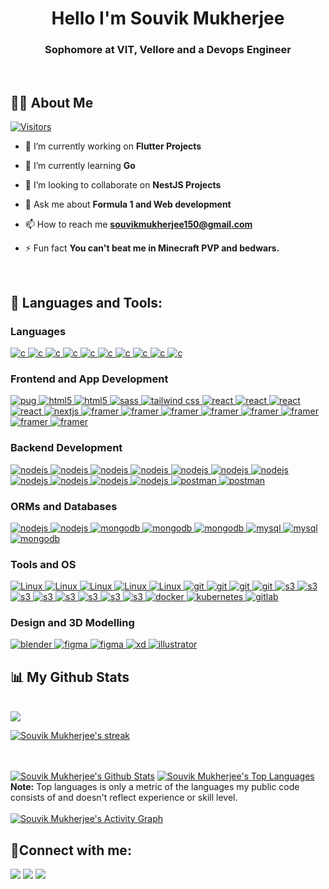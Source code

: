 <h1 align="center">Hello I'm Souvik Mukherjee</h1>
<h3 align="center">Sophomore at VIT, Vellore and a Devops Engineer</h3>

<br>

## 🙋‍♂️ About Me  
[![Visitors](https://api.visitorbadge.io/api/visitors?path=github.com%2Fsouvik150&countColor=%23263759)](https://visitorbadge.io/status?path=github.com%2Fsouvik150)

- 🔭 I’m currently working on **Flutter Projects**

- 🌱 I’m currently learning **Go**

- 👯 I’m looking to collaborate on **NestJS Projects**

- 💬 Ask me about **Formula 1 and Web development**

- 📫 How to reach me **souvikmukherjee150@gmail.com**

- ⚡ Fun fact **You can't beat me in Minecraft PVP and bedwars.**
<br>

## 🚀 Languages and Tools:
<p align="left"> 

### Languages

<a href="https://www.cprogramming.com/" target="_blank" rel="noreferrer"> <img src="https://img.shields.io/badge/C%2B%2B-00599C?style=for-the-badge&logo=c%2B%2B&logoColor=white" alt="c"/> </a>
 <a href="https://www.cprogramming.com/" target="_blank" rel="noreferrer"> <img src="https://img.shields.io/badge/C-00599C?style=for-the-badge&logo=c&logoColor=white" alt="c"/> </a>
 <a href="https://www.cprogramming.com/" target="_blank" rel="noreferrer"> <img src="https://img.shields.io/badge/OpenJDK-ED8B00?style=for-the-badge&logo=openjdk&logoColor=white" alt="c"/> </a>
<a href="https://www.cprogramming.com/" target="_blank" rel="noreferrer"> <img src="https://img.shields.io/badge/JavaScript-323330?style=for-the-badge&logo=javascript&logoColor=F7DF1E" alt="c"/> </a>
<a href="https://www.cprogramming.com/" target="_blank" rel="noreferrer"> <img src="https://img.shields.io/badge/Python-FFD43B?style=for-the-badge&logo=python&logoColor=blue" alt="c"/> </a>
<a href="https://www.cprogramming.com/" target="_blank" rel="noreferrer"> <img src="https://img.shields.io/badge/R-276DC3?style=for-the-badge&logo=r&logoColor=white" alt="c"/> </a>
<a href="https://www.cprogramming.com/" target="_blank" rel="noreferrer"> <img src="https://img.shields.io/badge/Solidity-e6e6e6?style=for-the-badge&logo=solidity&logoColor=black" alt="c"/> </a>
<a href="https://www.cprogramming.com/" target="_blank" rel="noreferrer"> <img src="https://img.shields.io/badge/TypeScript-007ACC?style=for-the-badge&logo=typescript&logoColor=white" alt="c"/> </a>
<a href="https://www.cprogramming.com/" target="_blank" rel="noreferrer"> <img src="https://img.shields.io/badge/Go-00ADD8?style=for-the-badge&logo=go&logoColor=white" alt="c"/> </a>
<a href="https://www.cprogramming.com/" target="_blank" rel="noreferrer"> <img src="https://img.shields.io/badge/Dart-0175C2?style=for-the-badge&logo=dart&logoColor=white" alt="c"/> </a>

### Frontend and App Development

<a href="https://www.w3.org/html/" target="_blank" rel="noreferrer"> <img src="https://img.shields.io/badge/Pug-E3C29B?style=for-the-badge&logo=pug&logoColor=black" alt="pug"/> </a>
<a href="https://www.w3.org/html/" target="_blank" rel="noreferrer"> <img src="https://img.shields.io/badge/HTML5-E34F26?style=for-the-badge&logo=html5&logoColor=white" alt="html5"/> </a> 
<a href="https://www.w3.org/html/" target="_blank" rel="noreferrer"> <img src="https://img.shields.io/badge/CSS3-1572B6?style=for-the-badge&logo=css3&logoColor=white" alt="html5"/> </a>
<a href="https://sass-lang.com" target="_blank" rel="noreferrer"> <img src="https://img.shields.io/badge/Sass-CC6699?style=for-the-badge&logo=sass&logoColor=white" alt="sass"/> </a> 
<a href="https://tailwindcss.com/" target="_blank" rel="noreferrer"> <img src="https://img.shields.io/badge/Tailwind_CSS-38B2AC?style=for-the-badge&logo=tailwind-css&logoColor=white" alt="tailwind css"/> </a> 
<a href="https://reactjs.org/" target="_blank" rel="noreferrer"> <img src="https://img.shields.io/badge/React-20232A?style=for-the-badge&logo=react&logoColor=61DAFB" alt="react"/> </a>
 <a href="https://reactjs.org/" target="_blank" rel="noreferrer"> <img src="https://img.shields.io/badge/React_Router-CA4245?style=for-the-badge&logo=react-router&logoColor=white" alt="react"/> </a>
 <a href="https://reactjs.org/" target="_blank" rel="noreferrer"> <img src="https://img.shields.io/badge/Redux-593D88?style=for-the-badge&logo=redux&logoColor=white" alt="react"/> </a>
 <a href="https://reactjs.org/" target="_blank" rel="noreferrer"> <img src="https://img.shields.io/badge/React-20232A?style=for-the-badge&logo=react&logoColor=61DAFB" alt="react"/> </a>
<a href="https://nextjs.org/" target="_blank" rel="noreferrer"> <img src="https://img.shields.io/badge/next.js-000000?style=for-the-badge&logo=nextdotjs&logoColor=white" alt="nextjs"/> </a>
<a href="https://www.framer.com/" target="_blank" rel="noreferrer"> <img src="https://img.shields.io/badge/Framer-black?style=for-the-badge&logo=framer&logoColor=blue" alt="framer"/> </a>
<a href="https://www.framer.com/" target="_blank" rel="noreferrer"> <img src="https://img.shields.io/badge/Chart.js-FF6384?style=for-the-badge&logo=chartdotjs&logoColor=white" alt="framer"/> </a>
<a href="https://www.framer.com/" target="_blank" rel="noreferrer"> <img src="https://img.shields.io/badge/Bootstrap-563D7C?style=for-the-badge&logo=bootstrap&logoColor=white" alt="framer"/> </a>
<a href="https://www.framer.com/" target="_blank" rel="noreferrer"> <img src="https://img.shields.io/badge/Chakra--UI-319795?style=for-the-badge&logo=chakra-ui&logoColor=white" alt="framer"/> </a>
<a href="https://www.framer.com/" target="_blank" rel="noreferrer"> <img src="https://img.shields.io/badge/Material%20UI-007FFF?style=for-the-badge&logo=mui&logoColor=white" alt="framer"/> </a>
<a href="https://www.framer.com/" target="_blank" rel="noreferrer"> <img src="https://img.shields.io/badge/Ant%20Design-1890FF?style=for-the-badge&logo=antdesign&logoColor=white" alt="framer"/> </a>
<a href="https://www.framer.com/" target="_blank" rel="noreferrer"> <img src="https://img.shields.io/badge/Vite-B73BFE?style=for-the-badge&logo=vite&logoColor=FFD62E" alt="framer"/> </a>
 <a href="https://www.framer.com/" target="_blank" rel="noreferrer"> <img src="https://img.shields.io/badge/Flutter-02569B?style=for-the-badge&logo=flutter&logoColor=white" alt="framer"/> </a>

### Backend Development
 
 
<a href="https://nodejs.org/en/" target="_blank" rel="noreferrer"> <img src="https://img.shields.io/badge/Node.js-339933?style=for-the-badge&logo=nodedotjs&logoColor=white" alt="nodejs"/> </a>
<a href="https://nodejs.org/en/" target="_blank" rel="noreferrer"> <img src="https://img.shields.io/badge/ts--node-3178C6?style=for-the-badge&logo=ts-node&logoColor=white" alt="nodejs"/> </a>
<a href="https://expressjs.com/" target="_blank" rel="noreferrer"> <img src="https://img.shields.io/badge/Express.js-000000?style=for-the-badge&logo=express&logoColor=white" alt="nodejs"/> </a>
<a href="https://docs.nestjs.com/" target="_blank" rel="noreferrer"> <img src="https://img.shields.io/badge/nestjs-E0234E?style=for-the-badge&logo=nestjs&logoColor=white" alt="nodejs"/> </a>
<a href="https://docs.nestjs.com/" target="_blank" rel="noreferrer"> <img src="https://img.shields.io/badge/Jest-C21325?style=for-the-badge&logo=jest&logoColor=white" alt="nodejs"/> </a>
 <a href="https://docs.nestjs.com/" target="_blank" rel="noreferrer"> <img src="https://img.shields.io/badge/Swagger-85EA2D?style=for-the-badge&logo=Swagger&logoColor=white" alt="nodejs"/> </a> 
<a href="https://docs.nestjs.com/" target="_blank" rel="noreferrer"> <img src="https://img.shields.io/badge/JWT-000000?style=for-the-badge&logo=JSON%20web%20tokens&logoColor=white" alt="nodejs"/> </a>
<a href="https://docs.nestjs.com/" target="_blank" rel="noreferrer"> <img src="https://img.shields.io/badge/GraphQl-E10098?style=for-the-badge&logo=graphql&logoColor=white" alt="nodejs"/> </a>
<a href="https://docs.nestjs.com/" target="_blank" rel="noreferrer"> <img src="https://img.shields.io/badge/fastapi-109989?style=for-the-badge&logo=FASTAPI&logoColor=white" alt="nodejs"/> </a>
<a href="https://docs.nestjs.com/" target="_blank" rel="noreferrer"> <img src="https://img.shields.io/badge/JWT-000000?style=for-the-badge&logo=JSON%20web%20tokens&logoColor=white" alt="nodejs"/> </a>
<a href="https://docs.nestjs.com/" target="_blank" rel="noreferrer"> <img src="https://img.shields.io/badge/Socket.io-010101?&style=for-the-badge&logo=Socket.io&logoColor=white" alt="nodejs"/> </a>
<a href="https://postman.com" target="_blank" rel="noreferrer"> <img src="https://img.shields.io/badge/Postman-FF6C37?style=for-the-badge&logo=Postman&logoColor=white" alt="postman"/> </a>
 <a href="https://postman.com" target="_blank" rel="noreferrer"> <img src="https://img.shields.io/badge/Twilio-F22F46?style=for-the-badge&logo=Twilio&logoColor=white" alt="postman"/> </a>
 
### ORMs and Databases 

<a href="https://www.prisma.io/" target="_blank" rel="noreferrer"> <img src="https://img.shields.io/badge/Prisma-3982CE?style=for-the-badge&logo=Prisma&logoColor=white" alt="nodejs"/> </a> 
 <a href="https://www.prisma.io/" target="_blank" rel="noreferrer"> <img src="https://img.shields.io/badge/Sequelize-52B0E7?style=for-the-badge&logo=Sequelize&logoColor=white" alt="nodejs"/> </a> 
<a href="https://www.mongodb.com/" target="_blank" rel="noreferrer"> <img src="https://img.shields.io/badge/MongoDB-4EA94B?style=for-the-badge&logo=mongodb&logoColor=white" alt="mongodb"/> </a>
 <a href="https://www.mongodb.com/" target="_blank" rel="noreferrer"> <img src="https://img.shields.io/badge/redis-CC0000.svg?&style=for-the-badge&logo=redis&logoColor=white" alt="mongodb"/> </a>
 <a href="https://www.mongodb.com/" target="_blank" rel="noreferrer"> <img src="https://img.shields.io/badge/SQLite-07405E?style=for-the-badge&logo=sqlite&logoColor=white" alt="mongodb"/> </a>
<a href="https://www.mysql.com/" target="_blank" rel="noreferrer"> <img src="https://img.shields.io/badge/MySQL-005C84?style=for-the-badge&logo=mysql&logoColor=white" alt="mysql"/> </a>
<a href="https://www.postgresql.org/" target="_blank" rel="noreferrer"> <img src="https://img.shields.io/badge/PostgreSQL-316192?style=for-the-badge&logo=postgresql&logoColor=white" alt="mysql"/> </a> 
<a href="https://firebase.google.com/?gclsrc=ds&gclsrc=ds&gclid=CNfn8OKzz_gCFQZ_jgod-Z8I9A" target="_blank" rel="noreferrer"> <img src="https://img.shields.io/badge/firebase-ffca28?style=for-the-badge&logo=firebase&logoColor=black" alt="mongodb"/> </a>

### Tools and OS

<a href="https://www.linux.org/pages/download/" target="_blank" rel="noreferrer"> <img src="https://img.shields.io/badge/Linux-FCC624?style=for-the-badge&logo=linux&logoColor=black" alt="Linux"/> </a> 
<a href="https://www.linux.org/pages/download/" target="_blank" rel="noreferrer"> <img src="https://img.shields.io/badge/Arch_Linux-1793D1?style=for-the-badge&logo=arch-linux&logoColor=white" alt="Linux"/> </a> 
 <a href="https://www.linux.org/pages/download/" target="_blank" rel="noreferrer"> <img src="https://img.shields.io/badge/Fedora-294172?style=for-the-badge&logo=fedora&logoColor=white" alt="Linux"/> </a> 
<a href="https://www.linux.org/pages/download/" target="_blank" rel="noreferrer"> <img src="https://img.shields.io/badge/Cent%20OS-262577?style=for-the-badge&logo=CentOS&logoColor=white" alt="Linux"/> </a>
<a href="https://www.linux.org/pages/download/" target="_blank" rel="noreferrer"> <img src="https://img.shields.io/badge/Deepin-007CFF?style=for-the-badge&logo=deepin&logoColor=white" alt="Linux"/> </a>
 <a href="https://git-scm.com/" target="_blank" rel="noreferrer"> <img src="https://img.shields.io/badge/Vagrant-1868F2?style=for-the-badge&logo=Vagrant&logoColor=white" alt="git"/> </a>
<a href="https://git-scm.com/" target="_blank" rel="noreferrer"> <img src="https://img.shields.io/badge/GIT-E44C30?style=for-the-badge&logo=git&logoColor=white" alt="git"/> </a> 
<a href="https://git-scm.com/" target="_blank" rel="noreferrer"> <img src="https://img.shields.io/badge/GNU%20Bash-4EAA25?style=for-the-badge&logo=GNU%20Bash&logoColor=white" alt="git"/> </a>
<a href="https://git-scm.com/" target="_blank" rel="noreferrer"> <img src="https://img.shields.io/badge/alacritty-F46D01?style=for-the-badge&logo=alacritty&logoColor=white" alt="git"/> </a>
<a href="https://aws.amazon.com/" target="_blank" rel="noreferrer"> <img src="https://img.shields.io/badge/Amazon_AWS-FF9900?style=for-the-badge&logo=amazonaws&logoColor=white" alt="s3"/> </a>
 <a href="https://aws.amazon.com/" target="_blank" rel="noreferrer"> <img src="https://img.shields.io/badge/Cloudflare-F38020?style=for-the-badge&logo=Cloudflare&logoColor=white" alt="s3"/> </a> 
 <a href="https://aws.amazon.com/" target="_blank" rel="noreferrer"> <img src="https://img.shields.io/badge/Digital_Ocean-0080FF?style=for-the-badge&logo=DigitalOcean&logoColor=white" alt="s3"/> </a> 
 <a href="https://aws.amazon.com/" target="_blank" rel="noreferrer"> <img src="https://img.shields.io/badge/Google_Cloud-4285F4?style=for-the-badge&logo=google-cloud&logoColor=white" alt="s3"/> </a> 
 <a href="https://aws.amazon.com/" target="_blank" rel="noreferrer"> <img src="https://img.shields.io/badge/Heroku-430098?style=for-the-badge&logo=heroku&logoColor=white" alt="s3"/> </a> 
 <a href="https://aws.amazon.com/" target="_blank" rel="noreferrer"> <img src="https://img.shields.io/badge/Netlify-00C7B7?style=for-the-badge&logo=netlify&logoColor=white" alt="s3"/> </a> 
 <a href="https://aws.amazon.com/" target="_blank" rel="noreferrer"> <img src="https://img.shields.io/badge/Railway-131415?style=for-the-badge&logo=railway&logoColor=white" alt="s3"/> </a> 
 <a href="https://aws.amazon.com/" target="_blank" rel="noreferrer"> <img src="https://img.shields.io/badge/Vercel-000000?style=for-the-badge&logo=vercel&logoColor=white" alt="s3"/> </a> 
<a href="https://www.docker.com/" target="_blank" rel="noreferrer"> <img src="https://img.shields.io/badge/Docker-2CA5E0?style=for-the-badge&logo=docker&logoColor=white" alt="docker"/> </a>
 <a href="https://www.docker.com/" target="_blank" rel="noreferrer"> <img src="https://img.shields.io/badge/kubernetes-326ce5.svg?&style=for-the-badge&logo=kubernetes&logoColor=white" alt="kubernetes"> </a>
 <a href="https://about.gitlab.com/" target="_blank" rel="noreferrer"> <img src="https://img.shields.io/badge/GitLab-330F63?style=for-the-badge&logo=gitlab&logoColor=white" alt="gitlab"/> </a>


### Design and 3D Modelling
<a href="https://www.blender.org/" target="_blank" rel="noreferrer"> <img src="https://img.shields.io/badge/blender-%23F5792A.svg?style=for-the-badge&logo=blender&logoColor=white" alt="blender"/> </a> 
<a href="https://www.figma.com/" target="_blank" rel="noreferrer"> <img src="https://img.shields.io/badge/Figma-F24E1E?style=for-the-badge&logo=figma&logoColor=white" alt="figma"/> </a>
 <a href="https://www.figma.com/" target="_blank" rel="noreferrer"> <img src="https://img.shields.io/badge/Canva-%2300C4CC.svg?&style=for-the-badge&logo=Canva&logoColor=white" alt="figma"/> </a>
<a href="https://www.adobe.com/products/xd.html" target="_blank" rel="noreferrer"> <img src="https://img.shields.io/badge/Adobe%20XD-470137?style=for-the-badge&logo=Adobe%20XD&logoColor=#FF61F6" alt="xd"/> </a>
<a href="https://www.adobe.com/in/products/illustrator.html" target="_blank" rel="noreferrer"> <img src="https://img.shields.io/badge/Adobe%20Illustrator-FF9A00?style=for-the-badge&logo=adobe%20illustrator&logoColor=white" alt="illustrator"/> </a>  

</p>

## 📊 My Github Stats

<br>
<img src="https://github-readme-stats.vercel.app/api?username=souvik150&&show_icons=true&title_color=ffffff&icon_color=bb2acf&text_color=daf7dc&bg_color=151515">
<br>
<p align="left">
    <a href="https://github.com/souvik150/github-readme-streak-stats">
        <img title="🔥 Get streak stats for your profile at git.io/streak-stats" alt="Souvik Mukherjee's streak" src="https://github-readme-streak-stats.herokuapp.com/?user=souvik150&theme=black-ice&hide_border=true&stroke=0000&background=060A0CD0"/>
    </a>
</p>
<br>

  <br/>
    <a href="https://github.com/souvik150/github-readme-stats"><img alt="Souvik Mukherjee's Github Stats" src="https://github-readme-stats.vercel.app/api?username=souvik150&show_icons=true&count_private=true&theme=react&hide_border=true&bg_color=0D1117"/></a>
  <a href="https://github.com/souvik150/github-readme-stats"><img alt="Souvik Mukherjee's Top Languages" src="https://github-readme-stats.vercel.app/api/top-langs/?username=souvik150&langs_count=8&count_private=true&layout=compact&theme=react&hide_border=true&bg_color=0D1117" /></a>
  <br/>
  <b>Note:</b> Top languages is only a metric of the languages my public code consists of and doesn't reflect experience or skill level.


<br/>

<br>
<a href="https://github.com/souvik150/github-readme-activity-graph"><img alt="Souvik Mukherjee's Activity Graph" src="https://activity-graph.herokuapp.com/graph?username=souvik150&bg_color=0D1117&color=5BCDEC&line=5BCDEC&point=FFFFFF&hide_border=true" /></a>

<br/>

## 🤝Connect with me:
<p align="left">

<a href = "https://www.linkedin.com/in/souvik-mukherjee-355943123/"><img src="https://img.icons8.com/fluent/48/000000/linkedin.png"/></a>
<a href = "https://twitter.com/souvik150/"><img src="https://img.icons8.com/fluent/48/000000/twitter.png"/></a>
<a href = "https://www.instagram.com/souvikmukherjee_150/"><img src="https://img.icons8.com/fluent/48/000000/instagram-new.png"/></a>
  
</p>


